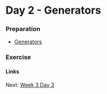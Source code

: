 # Day 2 - Generators

### Preparation
- [Generators](https://wiki.python.org/moin/Generators)

### Exercise


#### Links
Next: [Week 3 Day 3](day-3.md)